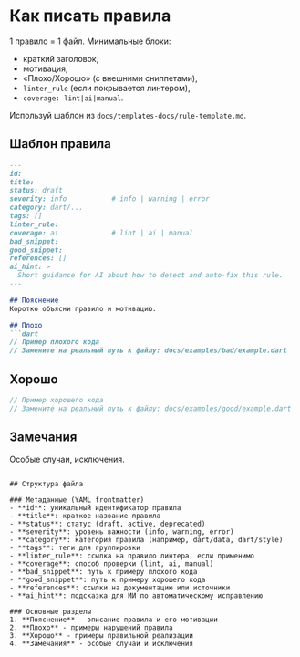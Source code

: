 # Как писать правила

1 правило = 1 файл. Минимальные блоки:
- краткий заголовок,
- мотивация,
- «Плохо/Хорошо» (с внешними сниппетами),
- `linter_rule` (если покрывается линтером),
- `coverage: lint|ai|manual`.

Используй шаблон из `docs/templates-docs/rule-template.md`.

## Шаблон правила

```markdown
---
id:
title:
status: draft
severity: info           # info | warning | error
category: dart/...
tags: []
linter_rule:
coverage: ai             # lint | ai | manual
bad_snippet:
good_snippet:
references: []
ai_hint: >
  Short guidance for AI about how to detect and auto-fix this rule.
---

## Пояснение
Коротко объясни правило и мотивацию.

## Плохо
```dart
// Пример плохого кода
// Замените на реальный путь к файлу: docs/examples/bad/example.dart
```

## Хорошо
```dart
// Пример хорошего кода
// Замените на реальный путь к файлу: docs/examples/good/example.dart
```

## Замечания
Особые случаи, исключения.
```

## Структура файла

### Метаданные (YAML frontmatter)
- **id**: уникальный идентификатор правила
- **title**: краткое название правила
- **status**: статус (draft, active, deprecated)
- **severity**: уровень важности (info, warning, error)
- **category**: категория правила (например, dart/data, dart/style)
- **tags**: теги для группировки
- **linter_rule**: ссылка на правило линтера, если применимо
- **coverage**: способ проверки (lint, ai, manual)
- **bad_snippet**: путь к примеру плохого кода
- **good_snippet**: путь к примеру хорошего кода
- **references**: ссылки на документацию или источники
- **ai_hint**: подсказка для ИИ по автоматическому исправлению

### Основные разделы
1. **Пояснение** - описание правила и его мотивации
2. **Плохо** - примеры нарушений правила
3. **Хорошо** - примеры правильной реализации
4. **Замечания** - особые случаи и исключения
